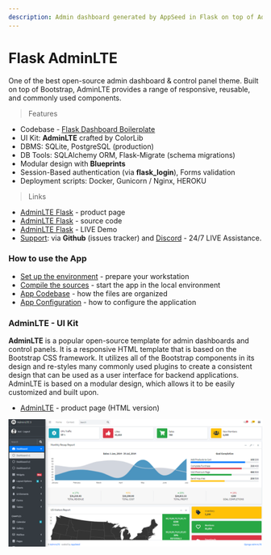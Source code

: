 ```yaml
---
description: Admin dashboard generated by AppSeed in Flask on top of AdminLTE Dashboard.
---
```


# Flask AdminLTE

One of the best open-source admin dashboard & control panel theme. Built on top of Bootstrap, AdminLTE provides a range of responsive, reusable, and commonly used components. 

> Features

* Codebase - [Flask Dashboard Boilerplate](../../boilerplate-code/flask-dashboard.md)
* UI Kit: **AdminLTE** crafted by ColorLib
* DBMS: SQLite, PostgreSQL \(production\)
* DB Tools: SQLAlchemy ORM, Flask-Migrate \(schema migrations\)
* Modular design with **Blueprints**
* Session-Based authentication \(via **flask\_login**\), Forms validation
* Deployment scripts: Docker, Gunicorn / Nginx, HEROKU 

> Links

* [AdminLTE Flask](https://appseed.us/admin-dashboards/flask-dashboard-adminlte) - product page
* [AdminLTE Flask](https://github.com/app-generator/flask-dashboard-adminlte) - source code 
* [AdminLTE Flask](https://adminlte-flask.appseed-srv1.com/) - LIVE Demo
* [Support](https://appseed.us/support):  via **Github** \(issues tracker\) and [Discord](https://discord.gg/fZC6hup) - 24/7 LIVE Assistance. 



### How to use the App

* [Set up the environment](../../boilerplate-code/flask-dashboard.md#environment) - prepare your workstation
* [Compile the sources](../../boilerplate-code/flask-dashboard.md#build-the-app-1) - start the app in the local environment
* [App Codebase](../../boilerplate-code/flask-dashboard.md#app-codebase) - how the files are organized
* [App Configuration](../../boilerplate-code/flask-dashboard.md#app-configuration) - how to configure the application



### AdminLTE - UI Kit

**AdminLTE** is a popular open-source template for admin dashboards and control panels. It is a responsive HTML template that is based on the Bootstrap CSS framework. It utilizes all of the Bootstrap components in its design and re-styles many commonly used plugins to create a consistent design that can be used as a user interface for backend applications. AdminLTE is based on a modular design, which allows it to be easily customized and built upon.

* [AdminLTE](https://adminlte.io/) - product page \(HTML version\)

![AdminLTE - Open-source Bootstrap Template.](../../.gitbook/assets/adminlte-dashboard-cover.png)


